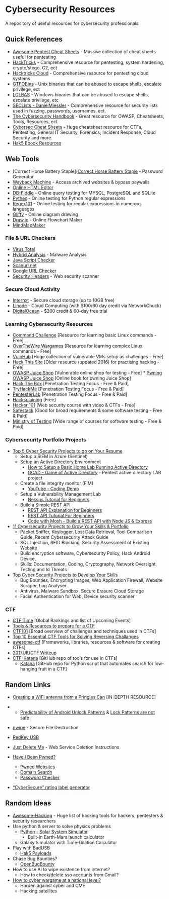 # Cybersecurity Resources
A repository of useful resources for cybersecurity professionals
## Quick References
* [Awesome Pentest Cheat Sheets](https://github.com/ByteSnipers/awesome-pentest-cheat-sheets) - Massive collection of cheat sheets useful for pentesting
* [HackTricks](https://book.hacktricks.xyz/) - Comprehensive resource for pentesting, system hardening, crypto/stego, C2, ect
* [Hacktricks Cloud](https://cloud.hacktricks.xyz/) - Comprehensive resource for pentesting cloud systems
* [GTFOBins](https://gtfobins.github.io/#) - Unix binaries that can be abused to escape shells, escalate privilege, ect
* [LOLBAS](https://lolbas-project.github.io/) - Windows binaries that can be abused to escape shells, escalate privilege, etc
* [SECLists - DanielMiessler](https://github.com/danielmiessler/SecLists) - Comprehensive resource for security lists used in fuzzing, passwords, usernames, ect.
* [The Cybersecurity Handbook](https://guidesmiths.github.io/cybersecurity-handbook/) - Great resource for OWASP, Cheatsheets, Tools, Resources, ect
* [Cybersec Cheat Sheets](https://github.com/hellmaster559/Cybersec-Cheat-Sheets/blob/09f47b126f086b1c56a0c4ac8abb5dedee8e1de1/README.md) - Huge cheatsheet resource for CTFs, Pentesting, General IT Security, Forensics, Incident Response, Cloud Security and more.
* [Hak5 Ebook Resources](https://shop.hak5.org/collections/e-books)
## Web Tools
* [Correct Horse Battery Staple]([Correct Horse Battery Staple](https://www.correcthorsebatterystaple.net/index.html) - Password Generator
* [Wayback Machine](https://web.archive.org/) - Access archived websites & bypass paywalls
* [Online HTML Editor](https://onlinehtmleditor.dev/)
* [DB-Fiddle](https://www.db-fiddle.com/) - Online query testing for MYSQL, PostgreSQL and SQLite
* [Pythex](https://pythex.org/) - Online testing for Python regular expressions
* [Regex101](https://regex101.com/) - Online testing for regular expressions in numerous languages
* [Gliffy](https://go.gliffy.com/go/html5/launch) - Online diagram drawing
* [Draw.io](https://app.diagrams.net/) - Online Flowchart Maker
* [MindMapMaker](https://app.mindmapmaker.org/#m:new)
### File & URL Checkers
* [Virus Total](https://www.virustotal.com/gui/home/upload)
* [Hybrid Analysis](https://www.hybrid-analysis.com/) - Malware Analysis
* [Java Script Checker](https://www.typescriptlang.org/)
* [Scanurl.net](https://scanurl.net/)
* [Google URL Checker](https://transparencyreport.google.com/safe-browsing/search)
* [Security Headers](https://securityheaders.com/) - Web security scanner
### Secure Cloud Activity
* [Internxt](https://internxt.com/) - Secure cloud storage (up to 10GB free)
* [Linode](https://www.linode.com/lp/youtube-viewers/?ifso=networkchuck&utm_source=influencer&utm_medium=video&utm_campaign=networkchuck) - Cloud Computing (with $100/60 day credit via NetworkChuck)
* [DigitalOcean](https://try.digitalocean.com/developer-cloud/) - $200 credit & 60-day free trial
### Learning Cybersecurity Resources
* [Command Challenge](https://cmdchallenge.com/) [Resource for learning basic Linux commands - Free] 
* [OverTheWire Wargames](https://overthewire.org/wargames/) [Resource for learning complex Linux commands - Free]
* [VulnHub](https://www.vulnhub.com/) [Huge collection of vulnerable VMs setup as challenges - Free] 
* [Hack This Site](https://www.hackthissite.org/info/about) [Older resource (updated 2016) for practising hacking - Free]
* [OWASP Juice Shop](https://owasp.org/www-project-juice-shop/) [Vulnerable online shop for testing - Free]
      *  [Pwning OWASP Juice Shop](https://pwning.owasp-juice.shop/) [Online book for pwning Juice Shop]
* [Hack The Box](https://app.hackthebox.com/) [Penetration Testing Focus - Free & Paid]
* [TryHackMe](https://tryhackme.com/) [Penetration Testing Focus - Free & Paid]
* [PentesterLab](https://pentesterlab.com/) [Penetration Testing Focus - Free & Paid]
* [Hacksplaining](https://www.hacksplaining.com/) [Free]
* [Hacker 101](https://www.hacker101.com/) [Web security course with video & CTFs - Free]
* [Safestack](https://safestack.io/) [Good for broad requirements & some software testing - Free & Paid]
* [Ministry of Testing](https://www.ministryoftesting.com/) [Wide range of courses for software testing - Free & Paid]

### Cybersecurity Portfolio Projects
* [Top 5 Cyber Security Projects to go on Your Resume](https://www.youtube.com/watch?v=P9wz0Sted_I&list=WL&index=12)
   * Setup a SIEM in Azure (Sentinel)
   * Setup an Active Directory Environment
      * [How to Setup a Basic Home Lab Running Active Directory](https://www.youtube.com/watch?v=MHsI8hJmggI)
      * [GOAD - Game of Active Directory](https://github.com/Orange-Cyberdefense/GOAD/tree/main) - Pentest active directory LAB project
   * Create a file integrity monitor (FIM)
      * [YouTube - Coding Demo](https://www.youtube.com/watch?v=WJODYmk4ys8)
   * Setup a Vulnerability Management Lab
      * [Nessus Tutorial for Beginners](https://www.youtube.com/watch?v=lT6Px9zJM3s)
   * Build a Simple REST API
      * [REST API Explanation for Beginners](https://www.youtube.com/watch?v=IXzgjovXU94)
      * [REST API Tutorial For Beginners](https://www.youtube.com/watch?v=M2HGgTO3sBI)
      * [Code with Mosh - Build a REST API with Node JS & Express](https://www.youtube.com/watch?v=pKd0Rpw7O48)
* [11 Cybersecurity Projects to Grow Your Skills & Portfolio](https://www.springboard.com/blog/cybersecurity/cyber-security-projects/)
   * Packet Sniffer, Keylogger, Lost Data Retrieval, Tool Comparison Guide, Recent Cybersecurity Attack Guide
   * SQL Injection, RFID Blocking, Security Assessment of Existing Website
   * Build encryption software, Cybersecurity Policy, Hack Android Device,
   * Skills: Documentation, Coding, Cryptography, Network Oversight, Testing and Id Threats
* [Top Cyber Security Projects to Develop Your Skills](https://www.simplilearn.com/top-cyber-security-projects-article)
   * Bug Bounties, Encrypting Images, Web Application Firewall, Website Scraper, Log Analyser
   * Antivirus, Malware Sandbox, Secure Erasure Cloud Storage
   * Facial Authentication for Web, Device security scanner

### CTF
* [CTF Time](https://ctftime.org/) [Global Rankings and list of Upcoming Events]
* [Tools & Resources to prepare for a CTF](https://resources.infosecinstitute.com/topic/tools-of-trade-and-resources-to-prepare-in-a-hacker-ctf-competition-or-challenge/)
* [CTF101](https://ctf101.org/) [Broad overview of challenges and techniques used in CTFs]
* [Top 10 Essential CTF Tools for Solving Reversing Challanges](https://www.yeahhub.com/top-10-essential-ctf-tools-solving-reversing-challenges/)
* [awesome-ctf](https://apsdehal.in/awesome-ctf/) [Frameworks, libraries, resources & software for creating CTFs]
* [2017UIUCTF Writeup](https://github.com/1337pwnie/ctf-writeups/tree/master/2017/UIUCTF)
* [CTF-Katana](https://github.com/JohnHammond/ctf-katana) [GitHub repo of tools for use in CTFs]
     * [Katana](https://github.com/JohnHammond/katana) [GitHub repo for Python script that automates search for low-hanging fruit in a CTF]

## Random Links
* [Creating a WiFi antenna from a Pringles Can](https://www.makeuseof.com/tag/how-to-make-a-wifi-antenna-out-of-a-pringles-can-nb/) [IN-DEPTH RESOURCE]
* * [Predictability of Android Unlock Patterns](https://arstechnica.com/information-technology/2015/08/new-data-uncovers-the-surprising-predictability-of-android-lock-patterns/amp/) & [Lock Patterns are not safe](https://www.androidauthority.com/lock-pattern-predictable-636267/)
* [nwipe](https://en.m.wikipedia.org/wiki/Nwipe) - Secure File Destruction
* [RedKey USB](https://redkeyusb.com/collections/data-wipe-tool)

* [Just Delete Me](https://justdeleteme.xyz/) - Web Service Deletion Instructions
* [Have I Been Pwned?](https://haveibeenpwned.com/)
    * [Pwned Websites](https://haveibeenpwned.com/PwnedWebsites)
    * [Domain Search](https://haveibeenpwned.com/DomainSearch)
    * [Password Checker](https://haveibeenpwned.com/Passwords)
* [“CyberSecure” rating label generator](https://cybersecure.eigenmagic.com/)
 
## Random Ideas
* [Awesome-Hacking](https://github.com/rohankumardubey/awesome-hacking) - Huge list of hacking tools for hackers, pentesters & security researchers
* Use python & server to solve physics problems
   * [Python - Solar System Simulator](https://pypi.org/project/solarsystem/)
      * Built-in Earth-Mars launch calculator
   * Galaxy Simulator with Time-Dilation Calculator
* Play with BadUSB
   * [Hak5 Payloads](https://github.com/hak5/usbrubberducky-payloads/tree/master/payloads)
* Chase Bug Bounties?
   * [OpenBugBounty](https://www.openbugbounty.org/bugbounty-list/)
* How to use AI to wipe existence from internet?
   * How to check/delete sso accounts from Gmail?
* [How to cyber wargame at a national level?](https://australiancybersecuritymagazine.com.au/how-to-war-game-for-a-nationwide-attack/)
   * Harden against cyber and CME
   * Hacking satellites

